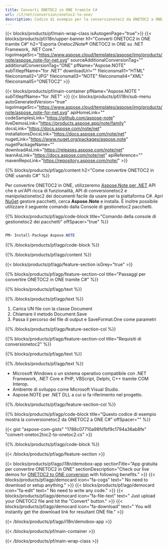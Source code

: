 ```yaml
---
title: Converti ONETOC2 in ONE tramite C# 
url: /it/net/conversion/onetoc2-to-one/ 
description: Codice di esempio per la conversionetoc2 da ONETOC2 a ONE C#. Utilizzare il codice di esempio API per la conversionetoc2 di file batch ONETOC2 in ONE all'interno di VB.NET, Asp.NET o qualsiasi applicazionetoc2 basata su .NET.
---
```


{{< blocks/products/pf/main-wrap-class isAutogenPage="true">}}
{{< blocks/products/pf/i18n/upper-banner h1="Converti ONETOC2 in ONE tramite C#" h2="Esporta Onetoc2Note® ONETOC2 in ONE su .NET Framework, .NET Core." logoImageSrc="https://www.aspose.cloud/templates/aspose/img/products/note/aspose_note-for-net.svg" sourceAdditionalConversionTag="" additionalConversionTag="ONE" pfName="Aspose.NOTE" subTitlepfName="for .NET" downloadUrl="" fileiconsmall1="HTML" fileiconsmall2="JPG" fileiconsmall3="NOTE" fileiconsmall4="XML" fileiconsmall5="ONETOC2" >}}

{{< blocks/products/pf/main-container pfName="Aspose.NOTE " subTitlepfName="for .NET" >}}
{{< blocks/products/pf/i18n/sub-menu autoGeneratedVersion="true" logoImageSrc="https://www.aspose.cloud/templates/aspose/img/products/note/aspose_note-for-net.svg" apiHomeLink="" codeSamplesLink="https://github.com/aspose-note" liveDemosLink="https://products.aspose.app/note/family" docsLink="https://docs.aspose.com/note/net" installationsDocsLink="https://docs.aspose.com/note/net" nugetLink="https://www.nuget.org/packages/aspose.note" nugetPackageName="" downloadAsLink="https://releases.aspose.com/note/net" learnAsLink="https://docs.aspose.com/note/net" apiReference="" mavenRepoLink="https://repository.aspose.com/note/" >}}

{{% blocks/products/pf/agp/content h2="Come convertire ONETOC2 in ONE usando C#" %}}

Per convertire ONETOC2 in ONE, utilizzeremo <a href=https://products.aspose.com/note/net>Aspose.Note per .NET</a> API che è un'API ricca di funzionalità, API di conversionetoc2 e manipolazionetoc2 dei documenti facile da usare per la piattaforma C#. Apri <a href=https://www.nuget.org/packages/aspose.note>NuGet</a> gestore pacchetti, cerca <b>Aspose.Note</b> e installa. È inoltre possibile utilizzare il seguente comando dalla Console di gestionetoc2 pacchetti.

{{% blocks/products/pf/agp/code-block title="Comando della console di gestionetoc2 dei pacchetti" offSpacer="true" %}}

```cs

PM> Install-Package Aspose.NOTE

```

{{% /blocks/products/pf/agp/code-block %}}

{{% /blocks/products/pf/agp/content %}}

{{< blocks/products/pf/agp/feature-section isGrey="true" >}}

{{% blocks/products/pf/agp/feature-section-col title="Passaggi per convertire ONETOC2 in ONE tramite C#" %}}

{{% blocks/products/pf/agp/text %}}

{{% /blocks/products/pf/agp/text %}}

1. Carica UN file con la classe Document
1. Chiamare il metodo Document.Save
1. Passa il percorso del file di output e SaveFormat.One come parametri

{{% /blocks/products/pf/agp/feature-section-col %}}

{{% blocks/products/pf/agp/feature-section-col title="Requisiti di conversionetoc2" %}}

{{% blocks/products/pf/agp/text %}}

{{% /blocks/products/pf/agp/text %}}

- Microsoft Windows o un sistema operativo compatibile con .NET Framework, .NET Core e PHP, VBScript, Delphi, C++ tramite COM Interop.
- Ambiente di sviluppo come Microsoft Visual Studio.
- Aspose.NOTE per .NET DLL a cui si fa riferimento nel progetto.

{{% /blocks/products/pf/agp/feature-section-col %}}

{{% blocks/products/pf/agp/code-block title="Questo codice di esempio mostra la conversionetoc2 da ONETOC2 a ONE C#" offSpacer="" %}}

{{< gist "aspose-com-gists" "1788c07710a98fd1bf9c1794a36ab8fe" "convert-onetoc2toc2-to-onetoc2.cs" >}}

{{% /blocks/products/pf/agp/code-block %}}

{{< /blocks/products/pf/agp/feature-section >}}

<!-- aboutfile Starts -->

{{< blocks/products/pf/agp/i18n/demobox-app sectionTitle="App gratuita per convertire ONETOC2 in ONE" sectionDescription="Check our live demos for [ONETOC2 to ONE conversion](https://products.aspose.app/note/conversion/onetoc2-to-one) with following benefits." >}}
        {{< blocks/products/pf/agp/democard icon="fa-cogs" text=" No need to download or setup anything." >}}
        {{< blocks/products/pf/agp/democard icon="fa-edit" text=" No need to write any code." >}}
        {{< blocks/products/pf/agp/democard icon="fa-file-text" text=" Just upload your ONETOC2 file and hit the \"Convert\" button." >}}
        {{< blocks/products/pf/agp/democard icon="fa-download" text=" You will instantly get the download link for resultant ONE file." >}}
   
{{< /blocks/products/pf/agp/i18n/demobox-app >}}

<!-- aboutfile Ends -->
{{< /blocks/products/pf/main-container >}}
    
{{< /blocks/products/pf/main-wrap-class >}}